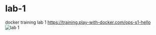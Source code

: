 # lab-1
docker training lab 1
https://training.play-with-docker.com/ops-s1-hello
![lab 1](https://github.com/Sgate-droid/lab-1/assets/131856073/7bb69523-02ea-4c16-8692-c38754948231)
